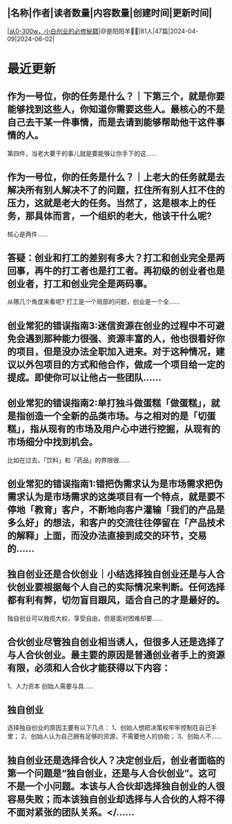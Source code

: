 |名称|作者|读者数量|内容数量|创建时间|更新时间|
---
|[从0-300w，小白创业的必修秘籍](https://xiaobot.net/p/youban01?refer=0b133df9-27dc-423b-8101-639049001c13)|@是阳阳羊🙌🏻|81人|47篇|2024-04-09|2024-06-02|

# 最近更新
## 作为一号位，你的任务是什么？｜下第三个，就是你要能够找到这些人，你知道你需要这些人。最核心的不是自己去干某一件事情，而是去请到能够帮助他干这件事情的人。

第四件，当老大要干的事儿就是要能够让你手下的这......
## 作为一号位，你的任务是什么？｜上老大的任务就是去解决所有别人解决不了的问题，扛住所有别人扛不住的压力，这就是老大的任务。当然了，这是根本上的任务，那具体而言，一个组织的老大，他该干什么呢?

核心是两件......
## 答疑：创业和打工的差别有多大？打工和创业完全是两回事，再牛的打工者也是打工者。再初级的创业者也是创业者，打工和创业完全是两码事。

从哪几个角度来看呢?
打工是一个局部的问题，创业是一个全......
## 创业常犯的错误指南3:迷信资源在创业的过程中不可避免会遇到那种能力很强、资源丰富的人，他也很看好你的项目，但是没办法全职加入进来。对于这种情况，建议以外包项目的方式和他合作，做成一个项目给一定的提成。即使你可以让他占一些团队......
## 创业常犯的错误指南2:单打独斗做蛋糕「做蛋糕」，就是指创造一个全新的品类市场。与之相对的是「切蛋糕」，指从现有的市场及用户心中进行挖掘，从现有的市场细分中找到机会。

比如在过去，「饮料」和「药品」的界限很......
## 创业常犯的错误指南1:错把伪需求认为是市场需求把伪需求认为是市场需求的这类项目有一个特点，就是要不停地「教育」客户，不断地向客户灌输「我们的产品是多么好」的想法，和客户的交流往往停留在「产品技术的解释」上面，而没办法直接到成交的环节，交易的......
## 独自创业还是合伙创业｜小结选择独自创业还是与人合伙创业要根据每个人自己的实际情况来判断。任何选择都有利有弊，切勿盲目跟风，适合自己的才是最好的。

独自创业可以独揽大权，享受自由，但是面对困难却要......
## 合伙创业尽管独自创业相当诱人，但很多人还是选择了与人合伙创业。最主要的原因是普通创业者手上的资源有限，必须和人合伙才能获得以下内容：

1、人力资本 
创始人需要与具......
## 独自创业
选择独自创业的原因主要有以下几点：
1、创始人想把决策权牢牢控制在自己手里；
2、创始人认为自己拥有足够的资源，不需要他人的协助；
3、创始人不......
## 独自创业还是选择合伙人？决定创业后，创业者面临的第一个问题是“独自创业，还是与人合伙创业”。这可不是一个小问题。本该与人合伙却选择独自创业的人很容易失败；而本该独自创业却选择与人合伙的人将不得不面对紧张的团队关系。</......

